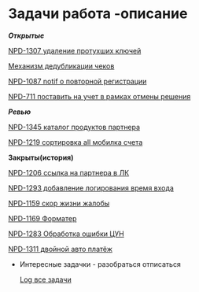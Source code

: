 # Задачи работа -описание

***Открытые***

[NPD-1307 удаление протухших ключей ](%D0%97%D0%B0%D0%B4%D0%B0%D1%87%D0%B8%20%D1%80%D0%B0%D0%B1%D0%BE%D1%82%D0%B0%20-%D0%BE%D0%BF%D0%B8%D1%81%D0%B0%D0%BD%D0%B8%D0%B5%2005602d1adc994ec4ae14d9622a86d6cf/NPD-1307%20%D1%83%D0%B4%D0%B0%D0%BB%D0%B5%D0%BD%D0%B8%D0%B5%20%D0%BF%D1%80%D0%BE%D1%82%D1%83%D1%85%D1%88%D0%B8%D1%85%20%D0%BA%D0%BB%D1%8E%D1%87%D0%B5%D0%B8%CC%86%20b5fce77081e94ec588ba3204f140ad3b.md)

[Механизм дедубликации чеков](%D0%97%D0%B0%D0%B4%D0%B0%D1%87%D0%B8%20%D1%80%D0%B0%D0%B1%D0%BE%D1%82%D0%B0%20-%D0%BE%D0%BF%D0%B8%D1%81%D0%B0%D0%BD%D0%B8%D0%B5%2005602d1adc994ec4ae14d9622a86d6cf/%D0%9C%D0%B5%D1%85%D0%B0%D0%BD%D0%B8%D0%B7%D0%BC%20%D0%B4%D0%B5%D0%B4%D1%83%D0%B1%D0%BB%D0%B8%D0%BA%D0%B0%D1%86%D0%B8%D0%B8%20%D1%87%D0%B5%D0%BA%D0%BE%D0%B2%2028b5445561fa4a0885dae6b93be2c448.md)

[NPD-1087 notif о повторной регистрации ](%D0%97%D0%B0%D0%B4%D0%B0%D1%87%D0%B8%20%D1%80%D0%B0%D0%B1%D0%BE%D1%82%D0%B0%20-%D0%BE%D0%BF%D0%B8%D1%81%D0%B0%D0%BD%D0%B8%D0%B5%2005602d1adc994ec4ae14d9622a86d6cf/NPD-1087%20notif%20%D0%BE%20%D0%BF%D0%BE%D0%B2%D1%82%D0%BE%D1%80%D0%BD%D0%BE%D0%B8%CC%86%20%D1%80%D0%B5%D0%B3%D0%B8%D1%81%D1%82%D1%80%D0%B0%D1%86%D0%B8%D0%B8%20eeb777fb47824b36a3bdd7080fa8f0b2.md)

[NPD-711 поставить на учет в рамках отмены решения](%D0%97%D0%B0%D0%B4%D0%B0%D1%87%D0%B8%20%D1%80%D0%B0%D0%B1%D0%BE%D1%82%D0%B0%20-%D0%BE%D0%BF%D0%B8%D1%81%D0%B0%D0%BD%D0%B8%D0%B5%2005602d1adc994ec4ae14d9622a86d6cf/NPD-711%20%D0%BF%D0%BE%D1%81%D1%82%D0%B0%D0%B2%D0%B8%D1%82%D1%8C%20%D0%BD%D0%B0%20%D1%83%D1%87%D0%B5%D1%82%20%D0%B2%20%D1%80%D0%B0%D0%BC%D0%BA%D0%B0%D1%85%20%D0%BE%D1%82%D0%BC%D0%B5%D0%BD%D1%8B%20%D1%80%D0%B5%D1%88%D0%B5%D0%BD%D0%B8%D1%8F%204a795765f9674a1488d666b78e8ecc0d.md)

***Ревью***

[NPD-1345 каталог продуктов партнера](%D0%97%D0%B0%D0%B4%D0%B0%D1%87%D0%B8%20%D1%80%D0%B0%D0%B1%D0%BE%D1%82%D0%B0%20-%D0%BE%D0%BF%D0%B8%D1%81%D0%B0%D0%BD%D0%B8%D0%B5%2005602d1adc994ec4ae14d9622a86d6cf/NPD-1345%20%D0%BA%D0%B0%D1%82%D0%B0%D0%BB%D0%BE%D0%B3%20%D0%BF%D1%80%D0%BE%D0%B4%D1%83%D0%BA%D1%82%D0%BE%D0%B2%20%D0%BF%D0%B0%D1%80%D1%82%D0%BD%D0%B5%D1%80%D0%B0%200b42db2c9c1b45babc5f6d52ded5dd19.md)

[NPD-1219 сортировка all мобилка счета](%D0%97%D0%B0%D0%B4%D0%B0%D1%87%D0%B8%20%D1%80%D0%B0%D0%B1%D0%BE%D1%82%D0%B0%20-%D0%BE%D0%BF%D0%B8%D1%81%D0%B0%D0%BD%D0%B8%D0%B5%2005602d1adc994ec4ae14d9622a86d6cf/NPD-1219%20%D1%81%D0%BE%D1%80%D1%82%D0%B8%D1%80%D0%BE%D0%B2%D0%BA%D0%B0%20all%20%D0%BC%D0%BE%D0%B1%D0%B8%D0%BB%D0%BA%D0%B0%20%D1%81%D1%87%D0%B5%D1%82%D0%B0%204449870eb7cc4825b4be430c598b3313.md)

**Закрыты(история)**

[NPD-1206 ссылка на партнера в ЛК](%D0%97%D0%B0%D0%B4%D0%B0%D1%87%D0%B8%20%D1%80%D0%B0%D0%B1%D0%BE%D1%82%D0%B0%20-%D0%BE%D0%BF%D0%B8%D1%81%D0%B0%D0%BD%D0%B8%D0%B5%2005602d1adc994ec4ae14d9622a86d6cf/NPD-1206%20%D1%81%D1%81%D1%8B%D0%BB%D0%BA%D0%B0%20%D0%BD%D0%B0%20%D0%BF%D0%B0%D1%80%D1%82%D0%BD%D0%B5%D1%80%D0%B0%20%D0%B2%20%D0%9B%D0%9A%2066af86a28d1e4cc4a5f16c41fc035209.md)

[NPD-1293 добавление логирования время входа](%D0%97%D0%B0%D0%B4%D0%B0%D1%87%D0%B8%20%D1%80%D0%B0%D0%B1%D0%BE%D1%82%D0%B0%20-%D0%BE%D0%BF%D0%B8%D1%81%D0%B0%D0%BD%D0%B8%D0%B5%2005602d1adc994ec4ae14d9622a86d6cf/NPD-1293%20%D0%B4%D0%BE%D0%B1%D0%B0%D0%B2%D0%BB%D0%B5%D0%BD%D0%B8%D0%B5%20%D0%BB%D0%BE%D0%B3%D0%B8%D1%80%D0%BE%D0%B2%D0%B0%D0%BD%D0%B8%D1%8F%20%D0%B2%D1%80%D0%B5%D0%BC%D1%8F%20%D0%B2%D1%85%D0%BE%D0%B4%D0%B0%20834546cffd694202b14fce8b5fcc754a.md)

[NPD-1159 скор жизни жалобы](%D0%97%D0%B0%D0%B4%D0%B0%D1%87%D0%B8%20%D1%80%D0%B0%D0%B1%D0%BE%D1%82%D0%B0%20-%D0%BE%D0%BF%D0%B8%D1%81%D0%B0%D0%BD%D0%B8%D0%B5%2005602d1adc994ec4ae14d9622a86d6cf/NPD-1159%20%D1%81%D0%BA%D0%BE%D1%80%20%D0%B6%D0%B8%D0%B7%D0%BD%D0%B8%20%D0%B6%D0%B0%D0%BB%D0%BE%D0%B1%D1%8B%20eebc608f032a4685806c02913abb020f.md)

[NPD-1169 Форматер ](%D0%97%D0%B0%D0%B4%D0%B0%D1%87%D0%B8%20%D1%80%D0%B0%D0%B1%D0%BE%D1%82%D0%B0%20-%D0%BE%D0%BF%D0%B8%D1%81%D0%B0%D0%BD%D0%B8%D0%B5%2005602d1adc994ec4ae14d9622a86d6cf/NPD-1169%20%D0%A4%D0%BE%D1%80%D0%BC%D0%B0%D1%82%D0%B5%D1%80%2084df400a2a3144c796ba54c4df5fdded.md)

[NPD-1283 Обработка ошибки ЦУН](%D0%97%D0%B0%D0%B4%D0%B0%D1%87%D0%B8%20%D1%80%D0%B0%D0%B1%D0%BE%D1%82%D0%B0%20-%D0%BE%D0%BF%D0%B8%D1%81%D0%B0%D0%BD%D0%B8%D0%B5%2005602d1adc994ec4ae14d9622a86d6cf/NPD-1283%20%D0%9E%D0%B1%D1%80%D0%B0%D0%B1%D0%BE%D1%82%D0%BA%D0%B0%20%D0%BE%D1%88%D0%B8%D0%B1%D0%BA%D0%B8%20%D0%A6%D0%A3%D0%9D%20e027df5feb1e4ce4a5b76870f1f1119e.md)

[NPD-1311 двойной авто платёж](%D0%97%D0%B0%D0%B4%D0%B0%D1%87%D0%B8%20%D1%80%D0%B0%D0%B1%D0%BE%D1%82%D0%B0%20-%D0%BE%D0%BF%D0%B8%D1%81%D0%B0%D0%BD%D0%B8%D0%B5%2005602d1adc994ec4ae14d9622a86d6cf/NPD-1311%20%D0%B4%D0%B2%D0%BE%D0%B8%CC%86%D0%BD%D0%BE%D0%B8%CC%86%20%D0%B0%D0%B2%D1%82%D0%BE%20%D0%BF%D0%BB%D0%B0%D1%82%D0%B5%CC%88%D0%B6%204ca7865819504942aa7a9e277b55a075.md)

- Интересные задачки - разобраться отписаться
    
    [Log все задачи](%D0%97%D0%B0%D0%B4%D0%B0%D1%87%D0%B8%20%D1%80%D0%B0%D0%B1%D0%BE%D1%82%D0%B0%20-%D0%BE%D0%BF%D0%B8%D1%81%D0%B0%D0%BD%D0%B8%D0%B5%2005602d1adc994ec4ae14d9622a86d6cf/Log%20%D0%B2%D1%81%D0%B5%20%D0%B7%D0%B0%D0%B4%D0%B0%D1%87%D0%B8%20aa552cbacc4944dcbfdd70cfe9595794.csv)